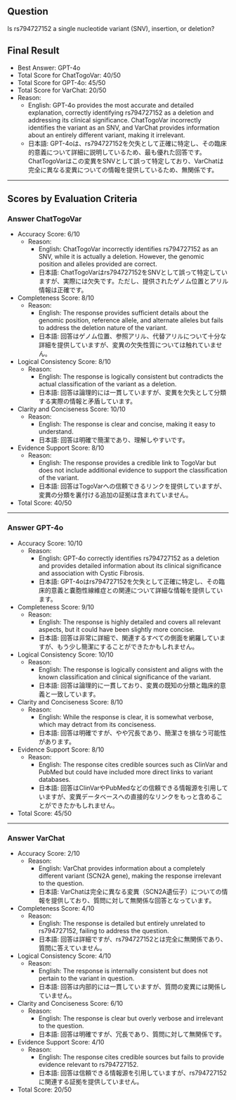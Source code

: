 ## Question

Is rs794727152 a single nucleotide variant (SNV), insertion, or deletion?

## Final Result

- Best Answer: GPT-4o
- Total Score for ChatTogoVar: 40/50
- Total Score for GPT-4o: 45/50
- Total Score for VarChat: 20/50
- Reason:
  - English: GPT-4o provides the most accurate and detailed explanation, correctly identifying rs794727152 as a deletion and addressing its clinical significance. ChatTogoVar incorrectly identifies the variant as an SNV, and VarChat provides information about an entirely different variant, making it irrelevant.
  - 日本語: GPT-4oは、rs794727152を欠失として正確に特定し、その臨床的意義について詳細に説明しているため、最も優れた回答です。ChatTogoVarはこの変異をSNVとして誤って特定しており、VarChatは完全に異なる変異についての情報を提供しているため、無関係です。

---

## Scores by Evaluation Criteria

### Answer ChatTogoVar
- Accuracy Score: 6/10
  - Reason: 
    - English: ChatTogoVar incorrectly identifies rs794727152 as an SNV, while it is actually a deletion. However, the genomic position and alleles provided are correct.
    - 日本語: ChatTogoVarはrs794727152をSNVとして誤って特定していますが、実際には欠失です。ただし、提供されたゲノム位置とアリル情報は正確です。
- Completeness Score: 8/10
  - Reason: 
    - English: The response provides sufficient details about the genomic position, reference allele, and alternate alleles but fails to address the deletion nature of the variant.
    - 日本語: 回答はゲノム位置、参照アリル、代替アリルについて十分な詳細を提供していますが、変異の欠失性質については触れていません。
- Logical Consistency Score: 8/10
  - Reason: 
    - English: The response is logically consistent but contradicts the actual classification of the variant as a deletion.
    - 日本語: 回答は論理的には一貫していますが、変異を欠失として分類する実際の情報と矛盾しています。
- Clarity and Conciseness Score: 10/10
  - Reason: 
    - English: The response is clear and concise, making it easy to understand.
    - 日本語: 回答は明確で簡潔であり、理解しやすいです。
- Evidence Support Score: 8/10
  - Reason: 
    - English: The response provides a credible link to TogoVar but does not include additional evidence to support the classification of the variant.
    - 日本語: 回答はTogoVarへの信頼できるリンクを提供していますが、変異の分類を裏付ける追加の証拠は含まれていません。
- Total Score: 40/50

---

### Answer GPT-4o
- Accuracy Score: 10/10
  - Reason: 
    - English: GPT-4o correctly identifies rs794727152 as a deletion and provides detailed information about its clinical significance and association with Cystic Fibrosis.
    - 日本語: GPT-4oはrs794727152を欠失として正確に特定し、その臨床的意義と嚢胞性線維症との関連について詳細な情報を提供しています。
- Completeness Score: 9/10
  - Reason: 
    - English: The response is highly detailed and covers all relevant aspects, but it could have been slightly more concise.
    - 日本語: 回答は非常に詳細で、関連するすべての側面を網羅していますが、もう少し簡潔にすることができたかもしれません。
- Logical Consistency Score: 10/10
  - Reason: 
    - English: The response is logically consistent and aligns with the known classification and clinical significance of the variant.
    - 日本語: 回答は論理的に一貫しており、変異の既知の分類と臨床的意義と一致しています。
- Clarity and Conciseness Score: 8/10
  - Reason: 
    - English: While the response is clear, it is somewhat verbose, which may detract from its conciseness.
    - 日本語: 回答は明確ですが、やや冗長であり、簡潔さを損なう可能性があります。
- Evidence Support Score: 8/10
  - Reason: 
    - English: The response cites credible sources such as ClinVar and PubMed but could have included more direct links to variant databases.
    - 日本語: 回答はClinVarやPubMedなどの信頼できる情報源を引用していますが、変異データベースへの直接的なリンクをもっと含めることができたかもしれません。
- Total Score: 45/50

---

### Answer VarChat
- Accuracy Score: 2/10
  - Reason: 
    - English: VarChat provides information about a completely different variant (SCN2A gene), making the response irrelevant to the question.
    - 日本語: VarChatは完全に異なる変異（SCN2A遺伝子）についての情報を提供しており、質問に対して無関係な回答となっています。
- Completeness Score: 4/10
  - Reason: 
    - English: The response is detailed but entirely unrelated to rs794727152, failing to address the question.
    - 日本語: 回答は詳細ですが、rs794727152とは完全に無関係であり、質問に答えていません。
- Logical Consistency Score: 4/10
  - Reason: 
    - English: The response is internally consistent but does not pertain to the variant in question.
    - 日本語: 回答は内部的には一貫していますが、質問の変異には関係していません。
- Clarity and Conciseness Score: 6/10
  - Reason: 
    - English: The response is clear but overly verbose and irrelevant to the question.
    - 日本語: 回答は明確ですが、冗長であり、質問に対して無関係です。
- Evidence Support Score: 4/10
  - Reason: 
    - English: The response cites credible sources but fails to provide evidence relevant to rs794727152.
    - 日本語: 回答は信頼できる情報源を引用していますが、rs794727152に関連する証拠を提供していません。
- Total Score: 20/50